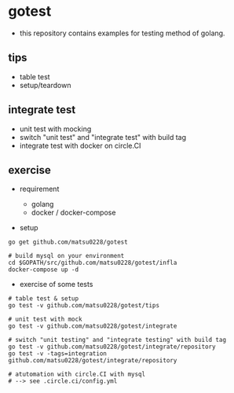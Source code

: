 # gotest

* this repository contains examples for testing method of golang.

## tips

* table test
* setup/teardown

## integrate test

* unit test with mocking
* switch "unit test" and "integrate test" with build tag
* integrate test with docker on circle.CI

## exercise

* requirement
  * golang
  * docker / docker-compose

* setup
```
go get github.com/matsu0228/gotest

# build mysql on your environment
cd $GOPATH/src/github.com/matsu0228/gotest/infla
docker-compose up -d
```

* exercise of some tests
```
# table test & setup
go test -v github.com/matsu0228/gotest/tips 

# unit test with mock
go test -v github.com/matsu0228/gotest/integrate

# switch "unit testing" and "integrate testing" with build tag
go test -v github.com/matsu0228/gotest/integrate/repository
go test -v -tags=integration github.com/matsu0228/gotest/integrate/repository

# atutomation with circle.CI with mysql
# --> see .circle.ci/config.yml
```
